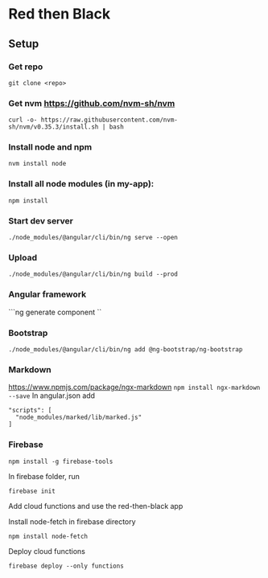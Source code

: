 # Red then Black

## Setup

### Get repo
```git clone <repo>```

### Get nvm https://github.com/nvm-sh/nvm
```curl -o- https://raw.githubusercontent.com/nvm-sh/nvm/v0.35.3/install.sh | bash```

### Install node and npm
```nvm install node```

### Install all node modules (in my-app): 
```npm install```

### Start dev server 
```./node_modules/@angular/cli/bin/ng serve --open```

### Upload
```./node_modules/@angular/cli/bin/ng build --prod```

### Angular framework
```ng generate component <name>``

### Bootstrap
```./node_modules/@angular/cli/bin/ng add @ng-bootstrap/ng-bootstrap```

### Markdown
https://www.npmjs.com/package/ngx-markdown
```npm install ngx-markdown --save```
In angular.json add
```
"scripts": [
  "node_modules/marked/lib/marked.js"
]
```

### Firebase
```
npm install -g firebase-tools

```

In firebase folder, run
```
firebase init
```
Add cloud functions and use the red-then-black app

Install node-fetch in firebase directory
```
npm install node-fetch
```
Deploy cloud functions
```
firebase deploy --only functions

```

